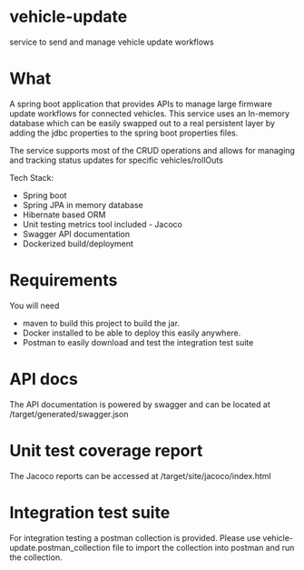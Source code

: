 # vehicle-update
service to send and manage vehicle update workflows

# What

A spring boot application that provides APIs to manage large firmware update workflows for connected vehicles.
This service uses an In-memory database which can be easily swapped out to a real persistent layer by adding the jdbc
properties to the spring boot properties files.

The service supports most of the CRUD operations and allows for managing and tracking status updates for specific vehicles/rollOuts

Tech Stack:
- Spring boot
- Spring JPA in memory database
- Hibernate based ORM
- Unit testing metrics tool included - Jacoco
- Swagger API documentation
- Dockerized build/deployment

# Requirements

You will need
- maven to build this project to build the jar.
- Docker installed to be able to deploy this easily anywhere.
- Postman to easily download and test the integration test suite


# API docs

The API documentation is powered by swagger and can be located at /target/generated/swagger.json

# Unit test coverage report

The Jacoco reports can be accessed at /target/site/jacoco/index.html

# Integration test suite

For integration testing a postman collection is provided. Please use vehicle-update.postman_collection file to import the
collection into postman and run the collection.
